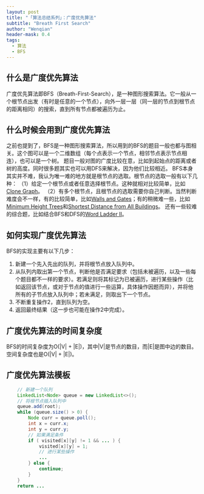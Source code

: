 ```yaml
---
layout: post
title: "「算法总结系列」：广度优先算法"
subtitle: "Breath First Search"
author: "Wenqian"
header-mask: 0.4
tags:
  - 算法
  - BFS
---
```


## 什么是广度优先算法

广度优先算法即BFS（Breath-First-Search），是一种图形搜索算法。它一般从一个根节点出发（有时是任意的一个节点），向外一层一层（同一层的节点到根节点的距离相同）的搜索，直到所有节点都被遍历为止。

## 什么时候会用到广度优先算法

之前也提到了，BFS是一种图形搜索算法，所以用到的BFS的题目一般也都与图相关。这个图可以是一个二维数组（每个点表示一个节点，相邻节点表示节点相连），也可以是一个树。
题目一般对图的广度比较在意，比如到起始点的距离或者树的高度。同时很多题其实也可以用DFS来解决，因为他们比较相近。
BFS本身其实并不难，我认为唯一难的地方就是根节点的选取。根节点的选取一般有以下几种：
（1）给定一个根节点或者任意选择根节点。这种就相对比较简单，比如[Clone Graph](https://leetcode.com/problems/clone-graph/#/description)。
（2）有多个根节点，且根节点的选取需要你自己判断。当然判断难度会不一样，有的比较简单，比如[Walls and Gates](https://leetcode.com/problems/walls-and-gates/#/description)；有的稍微难一些，比如[Minimum Height Trees](https://leetcode.com/problems/minimum-height-trees/#/description)和[Shortest Distance from All Buildings](https://leetcode.com/problems/shortest-distance-from-all-buildings/#/description)。
还有一些较难的综合题，比如结合BFS和DFS的[Word Ladder II](https://leetcode.com/problems/word-ladder-ii/#/description)。

## 如何实现广度优先算法

BFS的实现主要有以下几步：
1. 新建一个先入先出的队列，并将根节点放入队列中。
2. 从队列内取出第一个节点，判断他是否满足要求（包括未被遍历，以及一些每个题目都不一样的要求）。若满足则将其标记为已被遍历，进行某些操作（比如返回该节点，或对于节点的值进行一些运算，具体操作因题而异），并将他所有的子节点放入队列中；若未满足，则取出下一个节点。
3. 不断重复操作2，直到队列为空。
4. 返回最终结果（这一步也可能在操作2中完成）。

## 广度优先算法的时间复杂度

BFS的时间复杂度为O(&#124;V&#124; + &#124;E&#124;)，其中&#124;V&#124;是节点的数目，而&#124;E&#124;是图中边的数目。空间复杂度也是O(&#124;V&#124; + &#124;E&#124;)。

## 广度优先算法模板

```java
    // 新建一个队列
    LinkedList<Node> queue = new LinkedList<>();
    // 将根节点插入队列中
    queue.add(root);
    while (queue.size() > 0) {
        Node curr = queue.poll();
        int x = curr.x;
        int y = curr.y;
        // 如果满足条件
        if ( visited[x][y] != 1 && ... ) {
            visited[x][y] = 1;
            // 进行某些操作
            ...
        } else {
            continue;
        }
    }
    return ...
```

